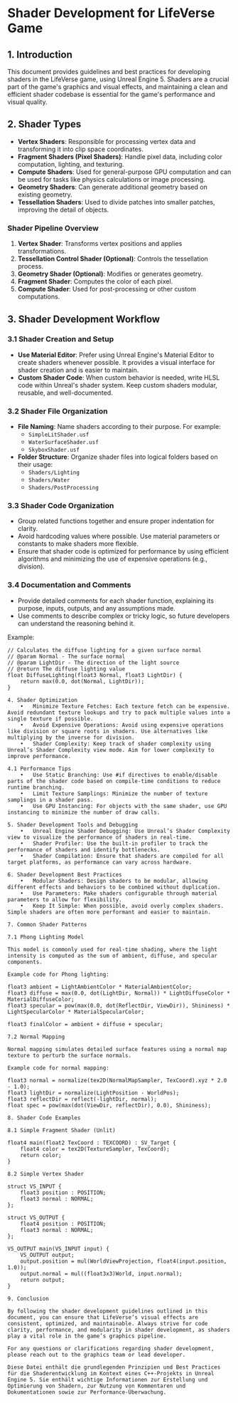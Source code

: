 # Shader Development for LifeVerse Game

## 1. Introduction
This document provides guidelines and best practices for developing shaders in the LifeVerse game, using Unreal Engine 5. Shaders are a crucial part of the game's graphics and visual effects, and maintaining a clean and efficient shader codebase is essential for the game's performance and visual quality.

## 2. Shader Types

- **Vertex Shaders**: Responsible for processing vertex data and transforming it into clip space coordinates.
- **Fragment Shaders (Pixel Shaders)**: Handle pixel data, including color computation, lighting, and texturing.
- **Compute Shaders**: Used for general-purpose GPU computation and can be used for tasks like physics calculations or image processing.
- **Geometry Shaders**: Can generate additional geometry based on existing geometry.
- **Tessellation Shaders**: Used to divide patches into smaller patches, improving the detail of objects.

### Shader Pipeline Overview
1. **Vertex Shader**: Transforms vertex positions and applies transformations.
2. **Tessellation Control Shader (Optional)**: Controls the tessellation process.
3. **Geometry Shader (Optional)**: Modifies or generates geometry.
4. **Fragment Shader**: Computes the color of each pixel.
5. **Compute Shader**: Used for post-processing or other custom computations.

## 3. Shader Development Workflow

### 3.1 Shader Creation and Setup

- **Use Material Editor**: Prefer using Unreal Engine's Material Editor to create shaders whenever possible. It provides a visual interface for shader creation and is easier to maintain.
- **Custom Shader Code**: When custom behavior is needed, write HLSL code within Unreal's shader system. Keep custom shaders modular, reusable, and well-documented.
  
### 3.2 Shader File Organization
- **File Naming**: Name shaders according to their purpose. For example:
  - `SimpleLitShader.usf`
  - `WaterSurfaceShader.usf`
  - `SkyboxShader.usf`
- **Folder Structure**: Organize shader files into logical folders based on their usage:
  - `Shaders/Lighting`
  - `Shaders/Water`
  - `Shaders/PostProcessing`
  
### 3.3 Shader Code Organization
- Group related functions together and ensure proper indentation for clarity.
- Avoid hardcoding values where possible. Use material parameters or constants to make shaders more flexible.
- Ensure that shader code is optimized for performance by using efficient algorithms and minimizing the use of expensive operations (e.g., division).

### 3.4 Documentation and Comments
- Provide detailed comments for each shader function, explaining its purpose, inputs, outputs, and any assumptions made.
- Use comments to describe complex or tricky logic, so future developers can understand the reasoning behind it.

Example:
```hlsl
// Calculates the diffuse lighting for a given surface normal
// @param Normal - The surface normal
// @param LightDir - The direction of the light source
// @return The diffuse lighting value
float DiffuseLighting(float3 Normal, float3 LightDir) {
    return max(0.0, dot(Normal, LightDir));
}

4. Shader Optimization
	•	Minimize Texture Fetches: Each texture fetch can be expensive. Avoid redundant texture lookups and try to pack multiple values into a single texture if possible.
	•	Avoid Expensive Operations: Avoid using expensive operations like division or square roots in shaders. Use alternatives like multiplying by the inverse for division.
	•	Shader Complexity: Keep track of shader complexity using Unreal’s Shader Complexity view mode. Aim for lower complexity to improve performance.

4.1 Performance Tips
	•	Use Static Branching: Use #if directives to enable/disable parts of the shader code based on compile-time conditions to reduce runtime branching.
	•	Limit Texture Samplings: Minimize the number of texture samplings in a shader pass.
	•	Use GPU Instancing: For objects with the same shader, use GPU instancing to minimize the number of draw calls.

5. Shader Development Tools and Debugging
	•	Unreal Engine Shader Debugging: Use Unreal’s Shader Complexity view to visualize the performance of shaders in real-time.
	•	Shader Profiler: Use the built-in profiler to track the performance of shaders and identify bottlenecks.
	•	Shader Compilation: Ensure that shaders are compiled for all target platforms, as performance can vary across hardware.

6. Shader Development Best Practices
	•	Modular Shaders: Design shaders to be modular, allowing different effects and behaviors to be combined without duplication.
	•	Use Parameters: Make shaders configurable through material parameters to allow for flexibility.
	•	Keep It Simple: When possible, avoid overly complex shaders. Simple shaders are often more performant and easier to maintain.

7. Common Shader Patterns

7.1 Phong Lighting Model

This model is commonly used for real-time shading, where the light intensity is computed as the sum of ambient, diffuse, and specular components.

Example code for Phong lighting:

float3 ambient = LightAmbientColor * MaterialAmbientColor;
float3 diffuse = max(0.0, dot(LightDir, Normal)) * LightDiffuseColor * MaterialDiffuseColor;
float3 specular = pow(max(0.0, dot(ReflectDir, ViewDir)), Shininess) * LightSpecularColor * MaterialSpecularColor;

float3 finalColor = ambient + diffuse + specular;

7.2 Normal Mapping

Normal mapping simulates detailed surface features using a normal map texture to perturb the surface normals.

Example code for normal mapping:

float3 normal = normalize(tex2D(NormalMapSampler, TexCoord).xyz * 2.0 - 1.0);
float3 lightDir = normalize(LightPosition - WorldPos);
float3 reflectDir = reflect(-lightDir, normal);
float spec = pow(max(dot(ViewDir, reflectDir), 0.0), Shininess);

8. Shader Code Examples

8.1 Simple Fragment Shader (Unlit)

float4 main(float2 TexCoord : TEXCOORD) : SV_Target {
    float4 color = tex2D(TextureSampler, TexCoord);
    return color;
}

8.2 Simple Vertex Shader

struct VS_INPUT {
    float3 position : POSITION;
    float3 normal : NORMAL;
};

struct VS_OUTPUT {
    float4 position : POSITION;
    float3 normal : NORMAL;
};

VS_OUTPUT main(VS_INPUT input) {
    VS_OUTPUT output;
    output.position = mul(WorldViewProjection, float4(input.position, 1.0));
    output.normal = mul((float3x3)World, input.normal);
    return output;
}

9. Conclusion

By following the shader development guidelines outlined in this document, you can ensure that LifeVerse’s visual effects are consistent, optimized, and maintainable. Always strive for code clarity, performance, and modularity in shader development, as shaders play a vital role in the game’s graphics pipeline.

For any questions or clarifications regarding shader development, please reach out to the graphics team or lead developer.

Diese Datei enthält die grundlegenden Prinzipien und Best Practices für die Shaderentwicklung im Kontext eines C++-Projekts in Unreal Engine 5. Sie enthält wichtige Informationen zur Erstellung und Optimierung von Shadern, zur Nutzung von Kommentaren und Dokumentationen sowie zur Performance-Überwachung.